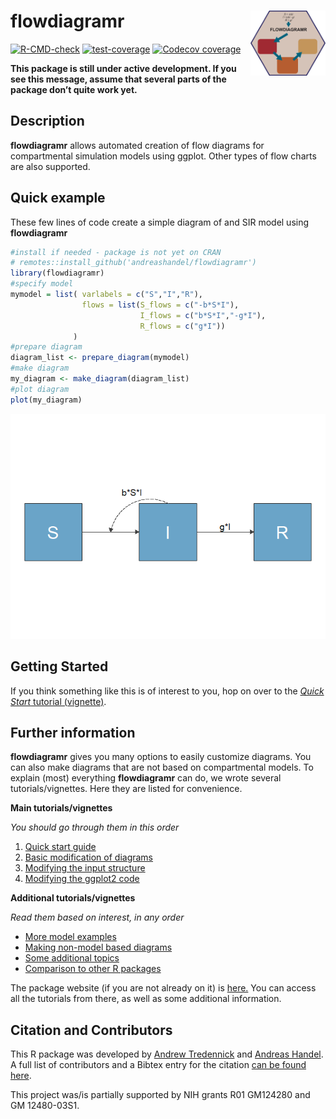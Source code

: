 
<!-- README.md is generated from README.Rmd. Please edit that file -->

# flowdiagramr <img src="man/figures/logo.png" align="right" alt="" width="120" />

<!-- badges: start -->

[![R-CMD-check](https://github.com/andreashandel/flowdiagramr/workflows/R-CMD-check/badge.svg)](https://github.com/andreashandel/flowdiagramr/actions)
[![test-coverage](https://github.com/andreashandel/flowdiagramr/workflows/test-coverage/badge.svg)](https://github.com/andreashandel/flowdiagramr/actions)
[![Codecov
coverage](https://codecov.io/gh/andreashandel/flowdiagramr/branch/main/graph/badge.svg)](https://codecov.io/gh/andreashandel/flowdiagramr?branch=main)
<!-- badges: end -->

**This package is still under active development. If you see this
message, assume that several parts of the package don’t quite work
yet.**

## Description

**flowdiagramr** allows automated creation of flow diagrams for
compartmental simulation models using ggplot. Other types of flow charts
are also supported.

## Quick example

These few lines of code create a simple diagram of and SIR model using
**flowdiagramr**

``` r
#install if needed - package is not yet on CRAN
# remotes::install_github('andreashandel/flowdiagramr')
library(flowdiagramr)
#specify model
mymodel = list( varlabels = c("S","I","R"),
                flows = list(S_flows = c("-b*S*I"), 
                             I_flows = c("b*S*I","-g*I"), 
                             R_flows = c("g*I"))
              )
#prepare diagram
diagram_list <- prepare_diagram(mymodel)
#make diagram
my_diagram <- make_diagram(diagram_list)
#plot diagram
plot(my_diagram)
```

![](man/figures/unnamed-chunk-2-1.png)<!-- -->

## Getting Started

If you think something like this is of interest to you, hop on over to
the [*Quick Start* tutorial
(vignette)](https://andreashandel.github.io/flowdiagramr/articles/A_quickstart.html).

## Further information

**flowdiagramr** gives you many options to easily customize diagrams.
You can also make diagrams that are not based on compartmental models.
To explain (most) everything **flowdiagramr** can do, we wrote several
tutorials/vignettes. Here they are listed for convenience.

**Main tutorials/vignettes**

*You should go through them in this order*

1.  [Quick start
    guide](https://andreashandel.github.io/flowdiagramr/articles/A_quickstart.html)
2.  [Basic modification of
    diagrams](https://andreashandel.github.io/flowdiagramr/articles/B_modify_diagrams_simple.html)
3.  [Modifying the input
    structure](https://andreashandel.github.io/flowdiagramr/articles/C_modify_input_structure.html)
4.  [Modifying the ggplot2
    code](https://andreashandel.github.io/flowdiagramr/articles/D_modify_ggplot_code.html)

**Additional tutorials/vignettes**

*Read them based on interest, in any order*

- [More model
  examples](https://andreashandel.github.io/flowdiagramr/articles/E_non_model_diagrams.html)
- [Making non-model based
  diagrams](https://andreashandel.github.io/flowdiagramr/articles/F_more_model_examples.html)
- [Some additional
  topics](https://andreashandel.github.io/flowdiagramr/articles/G_additional_topics.html)
- [Comparison to other R
  packages](https://andreashandel.github.io/flowdiagramr/articles/H_comparison_to_other_packages.html)

The package website (if you are not already on it) is
[here.](https://andreashandel.github.io/flowdiagramr/) You can access
all the tutorials from there, as well as some additional information.

## Citation and Contributors

This R package was developed by [Andrew
Tredennick](https://atredennick.github.io/) and [Andreas
Handel](https://www.andreashandel.com/). A full list of contributors and
a Bibtex entry for the citation [can be found
here](https://andreashandel.github.io/flowdiagramr/authors.html).

This project was/is partially supported by NIH grants R01 GM124280 and
GM 12480-03S1.
